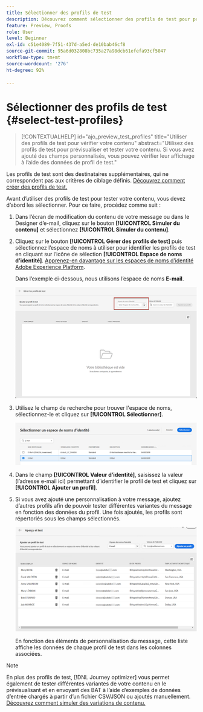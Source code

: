 ```yaml
---
title: Sélectionner des profils de test
description: Découvrez comment sélectionner des profils de test pour prévisualiser et tester le contenu.
feature: Preview, Proofs
role: User
level: Beginner
exl-id: c51e4089-7f51-437d-a5ed-de10bab46cf8
source-git-commit: 95a6d032808bc735a27a98dcb61efefa93cf5047
workflow-type: tm+mt
source-wordcount: '276'
ht-degree: 92%

---
```


# Sélectionner des profils de test {#select-test-profiles}

>[!CONTEXTUALHELP]
>id="ajo_preview_test_profiles"
>title="Utiliser des profils de test pour vérifier votre contenu"
>abstract="Utilisez des profils de test pour prévisualiser et tester votre contenu. Si vous avez ajouté des champs personnalisés, vous pouvez vérifier leur affichage à l’aide des données de profil de test."

Les profils de test sont des destinataires supplémentaires, qui ne correspondent pas aux critères de ciblage définis. [Découvrez comment créer des profils de test.](../audience/creating-test-profiles.md)

Avant d’utiliser des profils de test pour tester votre contenu, vous devez d’abord les sélectionner. Pour ce faire, procédez comme suit :

1. Dans l’écran de modification du contenu de votre message ou dans le Designer d’e-mail, cliquez sur le bouton **[!UICONTROL Simuler du contenu]** et sélectionnez **[!UICONTROL Simuler du contenu]**.

1. Cliquez sur le bouton **[!UICONTROL Gérer des profils de test]** puis sélectionnez l’espace de noms à utiliser pour identifier les profils de test en cliquant sur l’icône de sélection **[!UICONTROL Espace de noms d’identité]**. [Apprenez-en davantage sur les espaces de noms d’identité Adobe Experience Platform](../audience/get-started-identity.md).

   Dans l’exemple ci-dessous, nous utilisons l’espace de noms **E-mail**.

   ![](../email/assets/previewselect-namespace.png)

1. Utilisez le champ de recherche pour trouver l&#39;espace de noms, sélectionnez-le et cliquez sur **[!UICONTROL Sélectionner]**.

   ![](../email/assets/preview-email-namespace.png)

1. Dans le champ **[!UICONTROL Valeur d’identité]**, saisissez la valeur (l’adresse e-mail ici) permettant d’identifier le profil de test et cliquez sur **[!UICONTROL Ajouter un profil]**.

   <!--![](assets/preview-identity-value.png)-->

1. Si vous avez ajouté une personnalisation à votre message, ajoutez d’autres profils afin de pouvoir tester différentes variantes du message en fonction des données du profil. Une fois ajoutés, les profils sont répertoriés sous les champs sélectionnés.

   ![](../email/assets/preview-profile-list.png)

   En fonction des éléments de personnalisation du message, cette liste affiche les données de chaque profil de test dans les colonnes associées.

>[!NOTE]
>
>En plus des profils de test, [!DNL Journey optimizer] vous permet également de tester différentes variantes de votre contenu en le prévisualisant et en envoyant des BAT à l’aide d’exemples de données d’entrée chargés à partir d’un fichier CSV/JSON ou ajoutés manuellement. [Découvrez comment simuler des variations de contenu.](../test-approve/simulate-sample-input.md)
